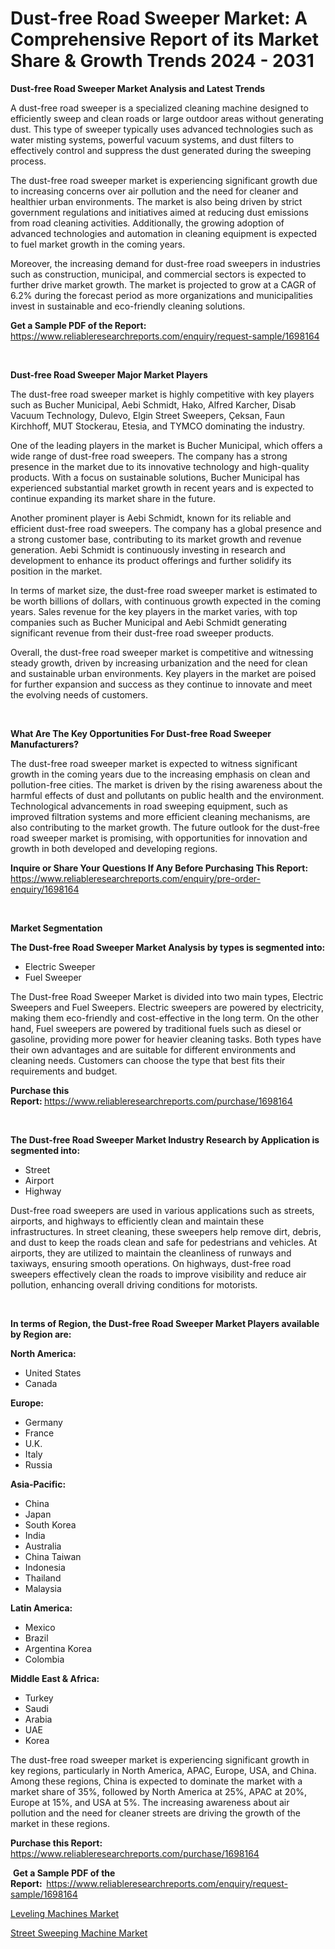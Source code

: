 <p><h1>Dust-free Road Sweeper Market: A Comprehensive Report of its Market Share & Growth Trends 2024 - 2031</h1></p><p><strong>Dust-free Road Sweeper Market Analysis and Latest Trends</strong></p>
<p><p>A dust-free road sweeper is a specialized cleaning machine designed to efficiently sweep and clean roads or large outdoor areas without generating dust. This type of sweeper typically uses advanced technologies such as water misting systems, powerful vacuum systems, and dust filters to effectively control and suppress the dust generated during the sweeping process.</p><p>The dust-free road sweeper market is experiencing significant growth due to increasing concerns over air pollution and the need for cleaner and healthier urban environments. The market is also being driven by strict government regulations and initiatives aimed at reducing dust emissions from road cleaning activities. Additionally, the growing adoption of advanced technologies and automation in cleaning equipment is expected to fuel market growth in the coming years.</p><p>Moreover, the increasing demand for dust-free road sweepers in industries such as construction, municipal, and commercial sectors is expected to further drive market growth. The market is projected to grow at a CAGR of 6.2% during the forecast period as more organizations and municipalities invest in sustainable and eco-friendly cleaning solutions.</p></p>
<p><strong>Get a Sample PDF of the Report:&nbsp;</strong> <a href="https://www.reliableresearchreports.com/enquiry/request-sample/1698164">https://www.reliableresearchreports.com/enquiry/request-sample/1698164</a></p>
<p>&nbsp;</p>
<p><strong>Dust-free Road Sweeper Major Market Players</strong></p>
<p><p>The dust-free road sweeper market is highly competitive with key players such as Bucher Municipal, Aebi Schmidt, Hako, Alfred Karcher, Disab Vacuum Technology, Dulevo, Elgin Street Sweepers, Çeksan, Faun Kirchhoff, MUT Stockerau, Etesia, and TYMCO dominating the industry.</p><p>One of the leading players in the market is Bucher Municipal, which offers a wide range of dust-free road sweepers. The company has a strong presence in the market due to its innovative technology and high-quality products. With a focus on sustainable solutions, Bucher Municipal has experienced substantial market growth in recent years and is expected to continue expanding its market share in the future.</p><p>Another prominent player is Aebi Schmidt, known for its reliable and efficient dust-free road sweepers. The company has a global presence and a strong customer base, contributing to its market growth and revenue generation. Aebi Schmidt is continuously investing in research and development to enhance its product offerings and further solidify its position in the market.</p><p>In terms of market size, the dust-free road sweeper market is estimated to be worth billions of dollars, with continuous growth expected in the coming years. Sales revenue for the key players in the market varies, with top companies such as Bucher Municipal and Aebi Schmidt generating significant revenue from their dust-free road sweeper products.</p><p>Overall, the dust-free road sweeper market is competitive and witnessing steady growth, driven by increasing urbanization and the need for clean and sustainable urban environments. Key players in the market are poised for further expansion and success as they continue to innovate and meet the evolving needs of customers.</p></p>
<p>&nbsp;</p>
<p><strong>What Are The Key Opportunities For Dust-free Road Sweeper Manufacturers?</strong></p>
<p><p>The dust-free road sweeper market is expected to witness significant growth in the coming years due to the increasing emphasis on clean and pollution-free cities. The market is driven by the rising awareness about the harmful effects of dust and pollutants on public health and the environment. Technological advancements in road sweeping equipment, such as improved filtration systems and more efficient cleaning mechanisms, are also contributing to the market growth. The future outlook for the dust-free road sweeper market is promising, with opportunities for innovation and growth in both developed and developing regions.</p></p>
<p><strong>Inquire or Share Your Questions If Any Before Purchasing This Report:</strong> <a href="https://www.reliableresearchreports.com/enquiry/pre-order-enquiry/1698164">https://www.reliableresearchreports.com/enquiry/pre-order-enquiry/1698164</a></p>
<p>&nbsp;</p>
<p><strong>Market Segmentation</strong></p>
<p><strong>The Dust-free Road Sweeper Market Analysis by types is segmented into:</strong></p>
<p><ul><li>Electric Sweeper</li><li>Fuel Sweeper</li></ul></p>
<p><p>The Dust-free Road Sweeper Market is divided into two main types, Electric Sweepers and Fuel Sweepers. Electric sweepers are powered by electricity, making them eco-friendly and cost-effective in the long term. On the other hand, Fuel sweepers are powered by traditional fuels such as diesel or gasoline, providing more power for heavier cleaning tasks. Both types have their own advantages and are suitable for different environments and cleaning needs. Customers can choose the type that best fits their requirements and budget.</p></p>
<p><strong>Purchase this Report:&nbsp;</strong><a href="https://www.reliableresearchreports.com/purchase/1698164">https://www.reliableresearchreports.com/purchase/1698164</a></p>
<p>&nbsp;</p>
<p><strong>The Dust-free Road Sweeper Market Industry Research by Application is segmented into:</strong></p>
<p><ul><li>Street</li><li>Airport</li><li>Highway</li></ul></p>
<p><p>Dust-free road sweepers are used in various applications such as streets, airports, and highways to efficiently clean and maintain these infrastructures. In street cleaning, these sweepers help remove dirt, debris, and dust to keep the roads clean and safe for pedestrians and vehicles. At airports, they are utilized to maintain the cleanliness of runways and taxiways, ensuring smooth operations. On highways, dust-free road sweepers effectively clean the roads to improve visibility and reduce air pollution, enhancing overall driving conditions for motorists.</p></p>
<p>&nbsp;</p>
<p><strong>In terms of Region, the Dust-free Road Sweeper Market Players available by Region are:</strong></p>
<p>
    <p> <strong> North America: </strong>
        <ul>
            <li>United States</li>
            <li>Canada</li>
        </ul>
        </p> 
    <p> <strong> Europe: </strong>
        <ul>
            <li>Germany</li>
            <li>France</li>
            <li>U.K.</li>
            <li>Italy</li>
            <li>Russia</li>
        </ul>
        </p> 
    <p> <strong> Asia-Pacific: </strong>
        <ul>
            <li>China</li>
            <li>Japan</li>
            <li>South Korea</li>
            <li>India</li>
            <li>Australia</li>
            <li>China Taiwan</li>
            <li>Indonesia</li>
            <li>Thailand</li>
            <li>Malaysia</li>
        </ul>
        </p> 
    <p> <strong> Latin America: </strong>
        <ul>
            <li>Mexico</li>
            <li>Brazil</li>
            <li>Argentina Korea</li>
            <li>Colombia</li>
        </ul>
        </p> 
    <p> <strong> Middle East & Africa: </strong>
        <ul>
            <li>Turkey</li>
            <li>Saudi</li>
            <li>Arabia</li>
            <li>UAE</li>
            <li>Korea</li>
        </ul>
    </p>
    </p>
<p><p>The dust-free road sweeper market is experiencing significant growth in key regions, particularly in North America, APAC, Europe, USA, and China. Among these regions, China is expected to dominate the market with a market share of 35%, followed by North America at 25%, APAC at 20%, Europe at 15%, and USA at 5%. The increasing awareness about air pollution and the need for cleaner streets are driving the growth of the market in these regions.</p></p>
<p><strong>Purchase this Report: </strong><a href="https://www.reliableresearchreports.com/purchase/1698164">https://www.reliableresearchreports.com/purchase/1698164</a></p>
<p>&nbsp;<strong>Get a Sample PDF of the Report:&nbsp;&nbsp;</strong><a href="https://www.reliableresearchreports.com/enquiry/request-sample/1698164">https://www.reliableresearchreports.com/enquiry/request-sample/1698164</a></p>
<p><strong></strong></p>
<p><p><a href="https://github.com/ruddyyedelwadw/Market-Research-Report-List-1/blob/main/leveling-machines-market.md">Leveling Machines Market</a></p><p><a href="https://github.com/jaidynmorantestelletmjzya/Market-Research-Report-List-1/blob/main/street-sweeping-machine-market.md">Street Sweeping Machine Market</a></p></p>
